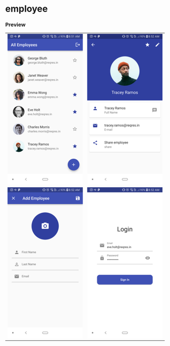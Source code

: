 # employee

### Preview
<table >
 <tr>
  <td><img src='apk - screenshot/flutter_01.png' width='250' /></td>
  <td><img src='apk - screenshot/flutter_02.png' width='250' /></td>
 </tr>
 <tr>
  <td><img src='apk - screenshot/flutter_03.png' width='250' /></td>
  <td><img src='apk - screenshot/flutter_04.png' width='250' /></td>
 </tr>
</table>